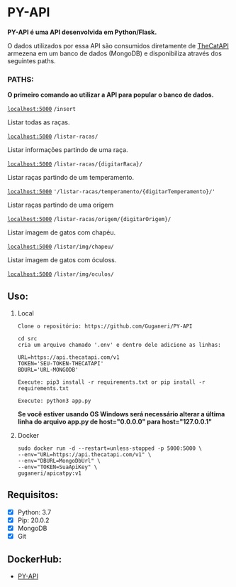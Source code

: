 # PY-API 

**PY-API é uma API desenvolvida em Python/Flask.**

O dados utilizados por essa API são consumidos diretamente de [TheCatAPI](https://thecatapi.com/) armezena em um banco de dados (MongoDB) e disponibiliza através dos seguintes paths.

### PATHS:

**O primeiro comando ao utilizar a API para popular o banco de dados.**  

[`localhost:5000`](http://localhost:5000) `/insert`


Listar todas as raças.

[`localhost:5000`](http://localhost:5000) `/listar-racas/` 

Listar informações partindo de uma raça.

[`localhost:5000`](http://localhost:5000) `/listar-racas/{digitarRaca}/`

Listar raças partindo de um temperamento.

[`localhost:5000`](http://localhost:5000) `'/listar-racas/temperamento/{digitarTemperamento}/'`

Listar raças partindo de uma origem

[`localhost:5000`](http://localhost:5000) `/listar-racas/origem/{digitarOrigem}/`

Listar imagem de gatos com chapéu.

[`localhost:5000`](http://localhost:5000) `/listar/img/chapeu/`

Listar imagem de gatos com óculoss.

[`localhost:5000`](http://localhost:5000) `/listar/img/oculos/`

## Uso:

1. Local

    ``` 
    Clone o repositório: https://github.com/Guganeri/PY-API
    ```

    ``` 
    cd src
    cria um arquivo chamado '.env' e dentro dele adicione as linhas: 

    URL=https://api.thecatapi.com/v1
    TOKEN='SEU-TOKEN-THECATAPI'
    BDURL='URL-MONGODB'
    ```

    ```
    Execute: pip3 install -r requirements.txt or pip install -r requirements.txt
    ```

    ```
    Execute: python3 app.py
    ```

    **Se você estiver usando OS Windows será necessário alterar a última linha do arquivo app.py de host="0.0.0.0" para host="127.0.0.1"**


2. Docker

    ```
    sudo docker run -d --restart=unless-stopped -p 5000:5000 \
    --env="URL=https://api.thecatapi.com/v1" \
    --env="DBURL=MongoDbUrl" \
    --env="TOKEN=SuaApiKey" \
    guganeri/apicatpy:v1
    ```
## Requisitos:

- [x] Python: 3.7
- [x] Pip: 20.0.2
- [x] MongoDB
- [x] Git

## DockerHub:

- [PY-API](https://hub.docker.com/repository/docker/guganeri/apicatpy)